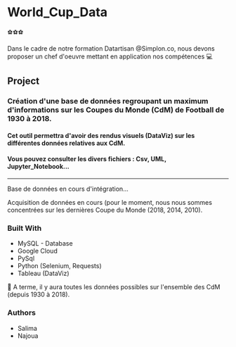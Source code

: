# World_Cup_Data

:soccer::soccer::soccer:

Dans le cadre de notre formation Datartisan @Simplon.co, nous devons proposer un chef d'oeuvre mettant en application nos compétences  :computer:

## Project 
### Création d'une base de données regroupant un maximum d'informations sur les Coupes du Monde (CdM) de Football de 1930 à 2018. 
#### Cet outil permettra d'avoir des rendus visuels (DataViz) sur les différentes données relatives aux CdM.

#### Vous pouvez consulter les divers fichiers : Csv, UML, Jupyter_Notebook...

*****************

Base de données en cours d'intégration...

Acquisition de données en cours (pour le moment, nous nous sommes concentrées sur les dernières Coupe du Monde (2018, 2014, 2010).

### Built With
- MySQL - Database
- Google Cloud 
- PySql
- Python (Selenium, Requests)
- Tableau (DataViz)


:calendar:
A terme, il y aura toutes les données possibles sur l'ensemble des CdM (depuis 1930 à 2018).

### Authors
- Salima
- Najoua

